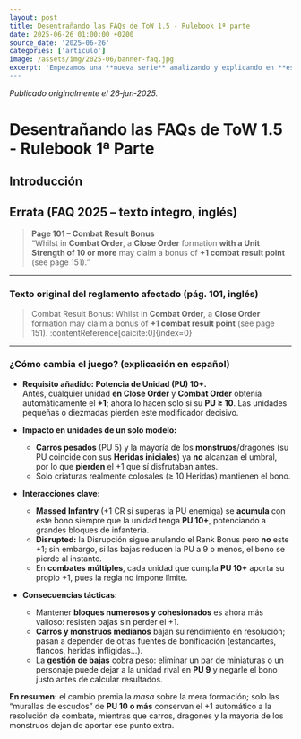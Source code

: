 ```yaml
---
layout: post
title: Desentrañando las FAQs de ToW 1.5 - Rulebook 1ª parte
date: 2025-06-26 01:00:00 +0200
source_date: '2025-06-26'
categories: ['articulo']
image: /assets/img/2025-06/banner-faq.jpg
excerpt: 'Empezamos una **nueva serie** analizando y explicando en **español** una por una todas las **FAQs** presentadas en el documento más importante, revolucionador e influyente que ha publicado Games Workshop hasta la fecha sobre *The Old World*.
---
```

*Publicado originalmente el 26‑jun‑2025.*

# Desentrañando las FAQs de ToW 1.5 - Rulebook 1ª Parte

## Introducción


## Errata (FAQ 2025 – texto íntegro, inglés)

> **Page 101 – Combat Result Bonus**  
> “Whilst in **Combat Order**, a **Close Order** formation **with a Unit Strength of 10 or more** may claim a bonus of **+1 combat result point** (see page 151).”

---

### Texto original del reglamento afectado (pág. 101, inglés)

> Combat Result Bonus: Whilst in **Combat Order**, a **Close Order** formation may claim a bonus of **+1 combat result point** (see page 151). :contentReference[oaicite:0]{index=0}  

---

### ¿Cómo cambia el juego? (explicación en español)

* **Requisito añadido: Potencia de Unidad (PU) 10+.**  
  Antes, cualquier unidad **en Close Order** y **Combat Order** obtenía automáticamente el **+1**; ahora lo hacen solo si su **PU ≥ 10**. Las unidades pequeñas o diezmadas pierden este modificador decisivo.

* **Impacto en unidades de un solo modelo:**  
  * **Carros pesados** (PU 5) y la mayoría de los **monstruos**/dragones (su PU coincide con sus **Heridas iniciales**) ya **no** alcanzan el umbral, por lo que **pierden** el +1 que sí disfrutaban antes.  
  * Solo criaturas realmente colosales (≥ 10 Heridas) mantienen el bono.

* **Interacciones clave:**  
  * **Massed Infantry** (+1 CR si superas la PU enemiga) se **acumula** con este bono siempre que la unidad tenga **PU 10+**, potenciando a grandes bloques de infantería.  
  * **Disrupted:** la Disrupción sigue anulando el Rank Bonus pero **no** este +1; sin embargo, si las bajas reducen la PU a 9 o menos, el bono se pierde al instante.  
  * En **combates múltiples**, cada unidad que cumpla **PU 10+** aporta su propio +1, pues la regla no impone límite.

* **Consecuencias tácticas:**  
  * Mantener **bloques numerosos y cohesionados** es ahora más valioso: resisten bajas sin perder el +1.  
  * **Carros y monstruos medianos** bajan su rendimiento en resolución; pasan a depender de otras fuentes de bonificación (estandartes, flancos, heridas infligidas…).  
  * La **gestión de bajas** cobra peso: eliminar un par de miniaturas o un personaje puede dejar a la unidad rival en **PU 9** y negarle el bono justo antes de calcular resultados.

**En resumen:** el cambio premia la *masa* sobre la mera formación; solo las “murallas de escudos” de **PU 10 o más** conservan el +1 automático a la resolución de combate, mientras que carros, dragones y la mayoría de los monstruos dejan de aportar ese punto extra.
